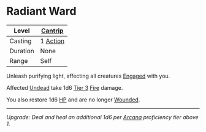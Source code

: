 # Radiant Ward

| Level    | [Cantrip]({Cantrips}.md)                                              |
| -------- | --------------------------------------------------------------------- |
| Casting  | 1 [Action](../../../../Game%20Procedures/Core%20Procedures/Action.md) |
| Duration | None                                                                  |
| Range    | Self                                                                  |

Unleash purifying light, affecting all creatures [Engaged](../../../../Game%20Procedures/Conditions/Engaged.md) with you.

Affected [Undead](../../../../Resources%20for%20GMs/Creature%20Types/Undead.md) take 1d6 [Tier 3](../../../../Game%20Procedures/Combat/Damage/Damage%20Tiers/Tier%203.md) [Fire](../../../../Game%20Procedures/Combat/Damage/Damage%20Types/Fire.md) damage.

You also restore 1d6 [HP](../../../../Player%20Characters/Point%20Pools/Health%20Points.md) and are no longer [Wounded](../../../../Game%20Procedures/Conditions/Wounded.md).

---
*Upgrade: Deal and heal an additional 1d6 per [Arcana](../../../../Player%20Characters/Skills/Primary%20Skills/Arcana.md) proficiency tier above 1.*
